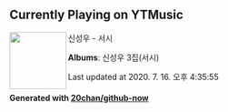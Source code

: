 ## Currently Playing on YTMusic

[<img align="left" width="100" src="https://lh3.googleusercontent.com/vJ9Ejv3y8oCuVsp4a4v5Qo1LGhecV6RzXpjHuBnIXEYK7X_WV31yKlvA64uadTo5CO0cjNgR2YNzuR7J">](https://music.youtube.com/channel/UCVPTdqweUvTZ0hbnmgQ6nVw)

신성우 - 서시

**Albums**: 신성우 3집(서시)

Last updated at 2020. 7. 16. 오후 4:35:55

#### Generated with [20chan/github-now](https://github.com/20chan/github-now)


<!--
**20chan/20chan** is a ✨ _special_ ✨ repository because its `README.md` (this file) appears on your GitHub profile.

Here are some ideas to get you started:

- 🔭 I’m currently working on ...
- 🌱 I’m currently learning ...
- 👯 I’m looking to collaborate on ...
- 🤔 I’m looking for help with ...
- 💬 Ask me about ...
- 📫 How to reach me: ...
- 😄 Pronouns: ...
- ⚡ Fun fact: ...
-->
